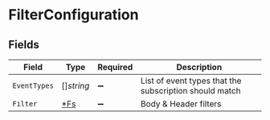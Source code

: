 # FilterConfiguration


## Fields

| Field                                                  | Type                                                   | Required                                               | Description                                            |
| ------------------------------------------------------ | ------------------------------------------------------ | ------------------------------------------------------ | ------------------------------------------------------ |
| `EventTypes`                                           | []*string*                                             | :heavy_minus_sign:                                     | List of event types that the subscription should match |
| `Filter`                                               | [*Fs](./fs.md)                                         | :heavy_minus_sign:                                     | Body & Header filters                                  |